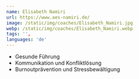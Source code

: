 ```yaml
---
name: Elisabeth Namiri
url: https://www.aes-namiri.de/
image: /static/img/coaches/Elisabeth_Namiri.jpg
webp: /static/img/coaches/Elisabeth_Namiri.webp
tags: '',
languages: 'de'
---
```


<ul><li>Gesunde Führung</li><li>Kommunikation und Konfliktlösung</li><li>Burnoutprävention und Stressbewältigung</li></ul>